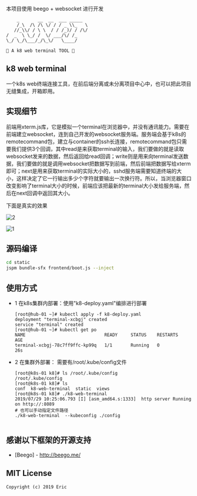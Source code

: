 本项目使用 beego + websocket 进行开发

```
    _       __  __  ___ _____
    /_\  /\ /\ \/ / / _ \\_   \
   //_\\/ / \ \  / / /_)/ / /\/
/  _  \ \_/ /  \/ ___/\/ /_
\_/ \_/\___/_/\_\/   \____/

🍭 A k8 web terminal TOOL 🍭
```

## k8 web terminal

一个k8s web终端连接工具，在前后端分离或未分离项目中心中，也可以把此项目无缝集成，开箱即用。

## 实现细节

前端用xterm.js库，它是模拟一个terminal在浏览器中，并没有通讯能力。需要在前端建立websocket，连到自己开发的websocket服务端。服务端会基于k8s的remotecommand包，建立与container的ssh长连接，remotecommand包只需要我们提供3个回调，其中read是来获取terminal的输入，我们要做的就是读取websocket发来的数据，然后返回给read回调；write则是用来向terminal发送数据，我们要做的就是调用websocket把数据写到前端，然后前端把数据写给xterm即可；next是用来获取terminal的实际大小的，sshd服务端需要知道终端的大小，这样决定了它一行输出多少个字符就要输出一次换行符。所以，当浏览器窗口改变影响了terminal大小的时候，前端应该把最新的terminal大小发给服务端，然后在next回调中返回其大小。

下面是真实的效果

![2](./doc/2.png)

![1](./doc/1.png)


## 源码编译
```bash
cd static
jspm bundle-sfx frontend/boot.js --inject
```

## 使用方式
- 1
  在k8s集群内部署：使用"k8-deploy.yaml"编排进行部署
  ```cgo
  [root@hub-01 ~]# kubectl apply -f k8-deploy.yaml 
  deployment "terminal-xcbgj" created
  service "terminal" created
  [root@hub-01 ~]# kubectl get po
  NAME                              READY     STATUS    RESTARTS   AGE
  terminal-xcbgj-78c7ff9ffc-kp99q   1/1       Running   0          26s

- 2 
  在集群外部署： 需要有/root/.kube/config文件
  ```cgo
  [root@k8s-01 k8]# ls /root/.kube/config 
  /root/.kube/config
  [root@k8s-01 k8]# ls
  conf  k8-web-terminal  static  views
  [root@k8s-01 k8]# ./k8-web-terminal 
  2019/07/29 10:25:06.793 [I] [asm_amd64.s:1333]  http server Running on http://:8089
  # 也可以手动指定文件路径
  ./k8-web-terminal  --kubeconfig ./config


## 感谢以下框架的开源支持

- [Beego] - <http://beego.me/>

## MIT License

```
Copyright (c) 2019 Eric
```